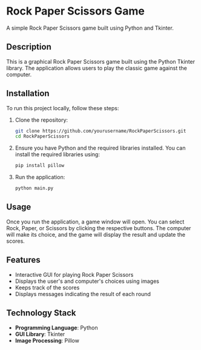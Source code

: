 # Rock Paper Scissors Game

A simple Rock Paper Scissors game built using Python and Tkinter.

## Description

This is a graphical Rock Paper Scissors game built using the Python Tkinter library. The application allows users to play the classic game against the computer.

## Installation

To run this project locally, follow these steps:

1. Clone the repository:
    ```bash
    git clone https://github.com/yourusername/RockPaperScissors.git
    cd RockPaperScissors
    ```

2. Ensure you have Python and the required libraries installed. You can install the required libraries using:
    ```bash
    pip install pillow
    ```

3. Run the application:
    ```bash
    python main.py
    ```

## Usage

Once you run the application, a game window will open. You can select Rock, Paper, or Scissors by clicking the respective buttons. The computer will make its choice, and the game will display the result and update the scores.

## Features

- Interactive GUI for playing Rock Paper Scissors
- Displays the user's and computer's choices using images
- Keeps track of the scores
- Displays messages indicating the result of each round

## Technology Stack

- **Programming Language**: Python
- **GUI Library**: Tkinter
- **Image Processing**: Pillow
